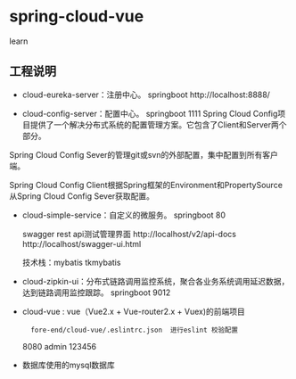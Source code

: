 # spring-cloud-vue
learn
## 工程说明

* cloud-eureka-server：注册中心。
    springboot
    http://localhost:8888/
    
* cloud-config-server：配置中心。
    springboot
    1111
Spring Cloud Config项目提供了一个解决分布式系统的配置管理方案。它包含了Client和Server两个部分。

Spring Cloud Config Sever的管理git或svn的外部配置，集中配置到所有客户端。

Spring Cloud Config Client根据Spring框架的Environment和PropertySource从Spring Cloud Config Sever获取配置。
    
* cloud-simple-service：自定义的微服务。
    springboot
    80
    
    swagger rest api测试管理界面
    http://localhost/v2/api-docs
    http://localhost/swagger-ui.html
    
    技术栈：mybatis tkmybatis
    
         
    
* cloud-zipkin-ui：分布式链路调用监控系统，聚合各业务系统调用延迟数据，达到链路调用监控跟踪。
    springboot
    9012
    
* cloud-vue : vue（Vue2.x + Vue-router2.x + Vuex)的前端项目

        fore-end/cloud-vue/.eslintrc.json  进行eslint 校验配置
    8080  admin 123456
        
* 数据库使用的mysql数据库        
